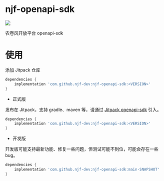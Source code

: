 # njf-openapi-sdk

[![](https://jitpack.io/v/njf-dev/njf-openapi-sdk.svg)](https://jitpack.io/#njf-dev/njf-openapi-sdk)

农卷风开放平台 openapi-sdk

# 使用

添加 Jitpack 仓库

```groovy
dependencies {
    implementation 'com.github.njf-dev:njf-openapi-sdk:<VERSION>'
}
```

- 正式版

发布在 Jitpack，支持 gradle、maven 等，请通过 [Jitpack openapi-sdk](https://jitpack.io/#njf-dev/njf-openapi-sdk) 引入。

```groovy
dependencies {
    implementation 'com.github.njf-dev:njf-openapi-sdk:<VERSION>'
}
```

- 开发版

开发版可能支持最新功能、修复一些问题，但测试可能不到位，可能会存在一些 bug。

```groovy
dependencies {
    implementation 'com.github.njf-dev:njf-openapi-sdk:main-SNAPSHOT'
}
```